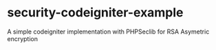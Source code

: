 # security-codeigniter-example

A simple codeigniter implementation with PHPSeclib for RSA Asymetric encryption
